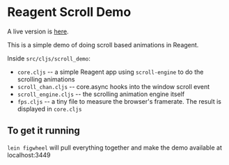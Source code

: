 # Reagent Scroll Demo

A live version is [here](http://www.mattgreer.org/reagent-scroll-demo).

This is a simple demo of doing scroll based animations in Reagent.

Inside `src/cljs/scroll_demo`:

* `core.cljs` -- a simple Reagent app using `scroll-engine` to do the scrolling animations
* `scroll_chan.cljs` -- core.async hooks into the window scroll event
* `scroll_engine.cljs` -- the scrolling animation engine itself
* `fps.cljs` -- a tiny file to measure the browser's framerate. The result is displayed in `core.cljs`

## To get it running

`lein figwheel` will pull everything together and make the demo available at localhost:3449
